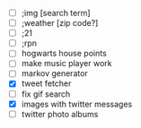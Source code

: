 - [ ] ;img [search term]
- [ ] ;weather [zip code?]
- [ ] ;21
- [ ] ;rpn
- [ ] hogwarts house points
- [ ] make music player work
- [ ] markov generator
- [x] tweet fetcher
- [ ] fix gif search
- [x] images with twitter messages
- [ ] twitter photo albums
